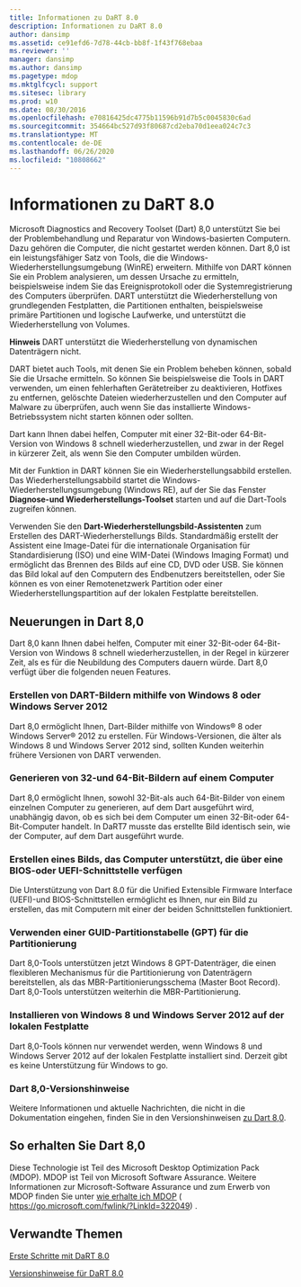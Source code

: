 ```yaml
---
title: Informationen zu DaRT 8.0
description: Informationen zu DaRT 8.0
author: dansimp
ms.assetid: ce91efd6-7d78-44cb-bb8f-1f43f768ebaa
ms.reviewer: ''
manager: dansimp
ms.author: dansimp
ms.pagetype: mdop
ms.mktglfcycl: support
ms.sitesec: library
ms.prod: w10
ms.date: 08/30/2016
ms.openlocfilehash: e70816425dc4775b11596b91d7b5c0045830c6ad
ms.sourcegitcommit: 354664bc527d93f80687cd2eba70d1eea024c7c3
ms.translationtype: MT
ms.contentlocale: de-DE
ms.lasthandoff: 06/26/2020
ms.locfileid: "10808662"
---
```

# Informationen zu DaRT 8.0


Microsoft Diagnostics and Recovery Toolset (Dart) 8,0 unterstützt Sie bei der Problembehandlung und Reparatur von Windows-basierten Computern. Dazu gehören die Computer, die nicht gestartet werden können. Dart 8,0 ist ein leistungsfähiger Satz von Tools, die die Windows-Wiederherstellungsumgebung (WinRE) erweitern. Mithilfe von DART können Sie ein Problem analysieren, um dessen Ursache zu ermitteln, beispielsweise indem Sie das Ereignisprotokoll oder die Systemregistrierung des Computers überprüfen. DART unterstützt die Wiederherstellung von grundlegenden Festplatten, die Partitionen enthalten, beispielsweise primäre Partitionen und logische Laufwerke, und unterstützt die Wiederherstellung von Volumes.

**Hinweis**  DART unterstützt die Wiederherstellung von dynamischen Datenträgern nicht.

 

DART bietet auch Tools, mit denen Sie ein Problem beheben können, sobald Sie die Ursache ermitteln. So können Sie beispielsweise die Tools in DART verwenden, um einen fehlerhaften Gerätetreiber zu deaktivieren, Hotfixes zu entfernen, gelöschte Dateien wiederherzustellen und den Computer auf Malware zu überprüfen, auch wenn Sie das installierte Windows-Betriebssystem nicht starten können oder sollten.

Dart kann Ihnen dabei helfen, Computer mit einer 32-Bit-oder 64-Bit-Version von Windows 8 schnell wiederherzustellen, und zwar in der Regel in kürzerer Zeit, als wenn Sie den Computer umbilden würden.

Mit der Funktion in DART können Sie ein Wiederherstellungsabbild erstellen. Das Wiederherstellungsabbild startet die Windows-Wiederherstellungsumgebung (Windows RE), auf der Sie das Fenster **Diagnose-und Wiederherstellungs-Toolset** starten und auf die Dart-Tools zugreifen können.

Verwenden Sie den **Dart-Wiederherstellungsbild-Assistenten** zum Erstellen des DART-Wiederherstellungs Bilds. Standardmäßig erstellt der Assistent eine Image-Datei für die internationale Organisation für Standardisierung (ISO) und eine WIM-Datei (Windows Imaging Format) und ermöglicht das Brennen des Bilds auf eine CD, DVD oder USB. Sie können das Bild lokal auf den Computern des Endbenutzers bereitstellen, oder Sie können es von einer Remotenetzwerk Partition oder einer Wiederherstellungspartition auf der lokalen Festplatte bereitstellen.

## <a href="" id="what-s-new-in-dart-8-0"></a>Neuerungen in Dart 8,0


Dart 8,0 kann Ihnen dabei helfen, Computer mit einer 32-Bit-oder 64-Bit-Version von Windows 8 schnell wiederherzustellen, in der Regel in kürzerer Zeit, als es für die Neubildung des Computers dauern würde. Dart 8,0 verfügt über die folgenden neuen Features.

### Erstellen von DART-Bildern mithilfe von Windows 8 oder Windows Server 2012

Dart 8,0 ermöglicht Ihnen, Dart-Bilder mithilfe von Windows® 8 oder Windows Server® 2012 zu erstellen. Für Windows-Versionen, die älter als Windows 8 und Windows Server 2012 sind, sollten Kunden weiterhin frühere Versionen von DART verwenden.

### Generieren von 32-und 64-Bit-Bildern auf einem Computer

Dart 8,0 ermöglicht Ihnen, sowohl 32-Bit-als auch 64-Bit-Bilder von einem einzelnen Computer zu generieren, auf dem Dart ausgeführt wird, unabhängig davon, ob es sich bei dem Computer um einen 32-Bit-oder 64-Bit-Computer handelt. In DaRT7 musste das erstellte Bild identisch sein, wie der Computer, auf dem Dart ausgeführt wurde.

### Erstellen eines Bilds, das Computer unterstützt, die über eine BIOS-oder UEFI-Schnittstelle verfügen

Die Unterstützung von Dart 8.0 für die Unified Extensible Firmware Interface (UEFI)-und BIOS-Schnittstellen ermöglicht es Ihnen, nur ein Bild zu erstellen, das mit Computern mit einer der beiden Schnittstellen funktioniert.

### Verwenden einer GUID-Partitionstabelle (GPT) für die Partitionierung

Dart 8,0-Tools unterstützen jetzt Windows 8 GPT-Datenträger, die einen flexibleren Mechanismus für die Partitionierung von Datenträgern bereitstellen, als das MBR-Partitionierungsschema (Master Boot Record). Dart 8,0-Tools unterstützen weiterhin die MBR-Partitionierung.

### Installieren von Windows 8 und Windows Server 2012 auf der lokalen Festplatte

Dart 8,0-Tools können nur verwendet werden, wenn Windows 8 und Windows Server 2012 auf der lokalen Festplatte installiert sind. Derzeit gibt es keine Unterstützung für Windows to go.

### <a href="" id="-------------dart-8-0-release-notes"></a> Dart 8,0-Versionshinweise

Weitere Informationen und aktuelle Nachrichten, die nicht in die Dokumentation eingehen, finden Sie in den Versionshinweisen [zu Dart 8,0](release-notes-for-dart-80--dart-8.md).

## So erhalten Sie Dart 8,0


Diese Technologie ist Teil des Microsoft Desktop Optimization Pack (MDOP). MDOP ist Teil von Microsoft Software Assurance. Weitere Informationen zur Microsoft-Software Assurance und zum Erwerb von MDOP finden Sie unter [wie erhalte ich MDOP](https://go.microsoft.com/fwlink/?LinkId=322049) ( https://go.microsoft.com/fwlink/?LinkId=322049) .

## Verwandte Themen


[Erste Schritte mit DaRT 8.0](getting-started-with-dart-80-dart-8.md)

[Versionshinweise für DaRT 8.0](release-notes-for-dart-80--dart-8.md)

 

 





